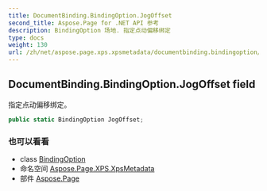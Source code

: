 ```yaml
---
title: DocumentBinding.BindingOption.JogOffset
second_title: Aspose.Page for .NET API 参考
description: BindingOption 场地. 指定点动偏移绑定
type: docs
weight: 130
url: /zh/net/aspose.page.xps.xpsmetadata/documentbinding.bindingoption/jogoffset/
---
```

## DocumentBinding.BindingOption.JogOffset field

指定点动偏移绑定。

```csharp
public static BindingOption JogOffset;
```

### 也可以看看

* class [BindingOption](../)
* 命名空间 [Aspose.Page.XPS.XpsMetadata](../../documentbinding.bindingoption/)
* 部件 [Aspose.Page](../../../)


